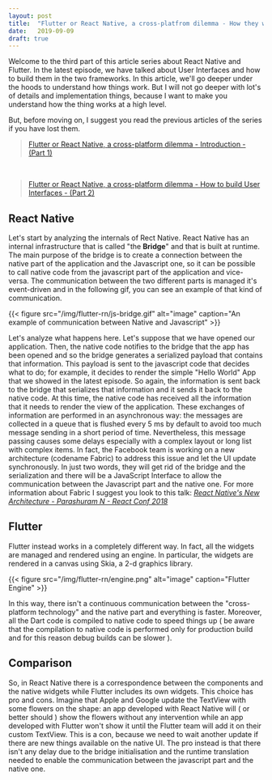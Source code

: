 ```yaml
---
layout: post
title:  "Flutter or React Native, a cross-platfrom dilemma - How they work - (Part 3)"
date:   2019-09-09
draft: true
---
```


Welcome to the third part of this article series about React Native and Flutter. In the latest episode, we have talked about User Interfaces and how to build them in the two frameworks. In this article, we'll go deeper under the hoods to understand how things work. But I will not go deeper with lot's of details and implementation things, because I want to make you understand how the thing works at a high level. 

But, before moving on, I suggest you read the previous articles of the series if you have lost them.

> [Flutter or React Native, a cross-platform dilemma - Introduction - (Part 1)](http://marcogomiero.com/posts/2019/rn-flutter-dilemma-1-intro/)

<br>

> [Flutter or React Native, a cross-platform dilemma - How to build User Interfaces - (Part 2)](http://marcogomiero.com/posts/2019/rn-flutter-dilemma-2-ui/)

## React Native

Let's start by analyzing the internals of Rect Native. React Native has an internal infrastructure that is called "the **Bridge**" and that is built at runtime. The main purpose of the bridge is to create a connection between the native part of the application and the Javascript one, so it can be possible to call native code from the javascript part of the application and vice-versa. The communication between the two different parts is managed it's event-driven and in the following gif, you can see an example of that kind of communication.

{{< figure src="/img/flutter-rn/js-bridge.gif" alt="image" caption="An example of communication between Native and Javascript" >}}

Let's analyze what happens here. Let's suppose that we have opened our application. Then, the native code notifies to the bridge that the app has been opened and so the bridge generates a serialized payload that contains that information. This payload is sent to the javascript code that decides what to do; for example, it decides to render the simple "Hello World" App that we showed in the latest episode. So again, the information is sent back to the bridge that serializes that information and it sends it back to the native code. At this time, the native code has received all the information that it needs to render the view of the application. 
These exchanges of information are performed in an asynchronous way: the messages are collected in a queue that is flushed every 5 ms by default to avoid too much message sending in a short period of time. Nevertheless, this message passing causes some delays especially with a complex layout or long list with complex items. 
In fact, the Facebook team is working on a new architecture (codename Fabric) to address this issue and let the UI update synchronously. In just two words, they will get rid of the bridge and the serialization and there will be a JavaScript Interface to allow the communication between the Javascript part and the native one. For more information about Fabric I suggest you look to this talk: [_React Native's New Architecture - Parashuram N - React Conf 2018_](https://www.youtube.com/watch?v=UcqRXTriUVI)

## Flutter

Flutter instead works in a completely different way. In fact, all the widgets are managed and rendered using an engine. In particular, the widgets are rendered in a canvas using Skia, a 2-d graphics library. 

{{< figure src="/img/flutter-rn/engine.png" alt="image" caption="Flutter Engine" >}}

In this way, there isn't a continuous communication between the "cross-platform technology" and the native part and everything is faster. Moreover, all the Dart code is compiled to native code to speed things up ( be aware that the compilation to native code is performed only for production build and for this reason debug builds can be slower ). 

## Comparison

So, in React Native there is a correspondence between the components and the native widgets while Flutter includes its own widgets. This choice has pro and cons. Imagine that Apple and Google update the TextView with some flowers on the shape: an app developed with React Native will ( or better should ) show the flowers without any intervention while an app developed with Flutter won't show it until the Flutter team will add it on their custom TextView. This is a con, because we need to wait another update if there are new things available on the native UI. The pro instead is that there isn't any delay due to the bridge initialisation and the runtime translation needed to enable the communication between the javascript part and the native one. 







<!-- What happens under the hood, difference between bridge and flutter engine. Make a word about new RN architecture. Maybe talk about the internal UI representation?  -->
